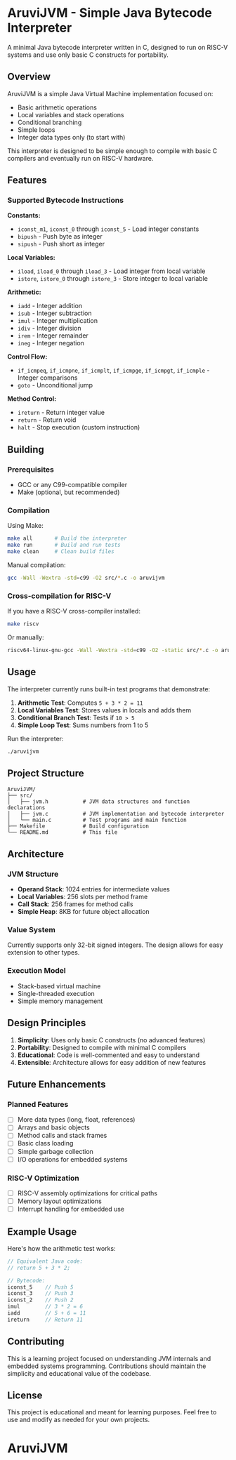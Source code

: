 # AruviJVM - Simple Java Bytecode Interpreter

A minimal Java bytecode interpreter written in C, designed to run on RISC-V systems and use only basic C constructs for portability.

## Overview

AruviJVM is a simple Java Virtual Machine implementation focused on:
- Basic arithmetic operations
- Local variables and stack operations
- Conditional branching
- Simple loops
- Integer data types only (to start with)

This interpreter is designed to be simple enough to compile with basic C compilers and eventually run on RISC-V hardware.

## Features

### Supported Bytecode Instructions

**Constants:**
- `iconst_m1`, `iconst_0` through `iconst_5` - Load integer constants
- `bipush` - Push byte as integer
- `sipush` - Push short as integer

**Local Variables:**
- `iload`, `iload_0` through `iload_3` - Load integer from local variable
- `istore`, `istore_0` through `istore_3` - Store integer to local variable

**Arithmetic:**
- `iadd` - Integer addition
- `isub` - Integer subtraction
- `imul` - Integer multiplication
- `idiv` - Integer division
- `irem` - Integer remainder
- `ineg` - Integer negation

**Control Flow:**
- `if_icmpeq`, `if_icmpne`, `if_icmplt`, `if_icmpge`, `if_icmpgt`, `if_icmple` - Integer comparisons
- `goto` - Unconditional jump

**Method Control:**
- `ireturn` - Return integer value
- `return` - Return void
- `halt` - Stop execution (custom instruction)

## Building

### Prerequisites
- GCC or any C99-compatible compiler
- Make (optional, but recommended)

### Compilation

Using Make:
```bash
make all       # Build the interpreter
make run       # Build and run tests
make clean     # Clean build files
```

Manual compilation:
```bash
gcc -Wall -Wextra -std=c99 -O2 src/*.c -o aruvijvm
```

### Cross-compilation for RISC-V

If you have a RISC-V cross-compiler installed:
```bash
make riscv
```

Or manually:
```bash
riscv64-linux-gnu-gcc -Wall -Wextra -std=c99 -O2 -static src/*.c -o aruvijvm-riscv
```

## Usage

The interpreter currently runs built-in test programs that demonstrate:

1. **Arithmetic Test**: Computes `5 + 3 * 2 = 11`
2. **Local Variables Test**: Stores values in locals and adds them
3. **Conditional Branch Test**: Tests if `10 > 5`
4. **Simple Loop Test**: Sums numbers from 1 to 5

Run the interpreter:
```bash
./aruvijvm
```

## Project Structure

```
AruviJVM/
├── src/
│   ├── jvm.h           # JVM data structures and function declarations
│   ├── jvm.c           # JVM implementation and bytecode interpreter
│   └── main.c          # Test programs and main function
├── Makefile            # Build configuration
└── README.md           # This file
```

## Architecture

### JVM Structure
- **Operand Stack**: 1024 entries for intermediate values
- **Local Variables**: 256 slots per method frame
- **Call Stack**: 256 frames for method calls
- **Simple Heap**: 8KB for future object allocation

### Value System
Currently supports only 32-bit signed integers. The design allows for easy extension to other types.

### Execution Model
- Stack-based virtual machine
- Single-threaded execution
- Simple memory management

## Design Principles

1. **Simplicity**: Uses only basic C constructs (no advanced features)
2. **Portability**: Designed to compile with minimal C compilers
3. **Educational**: Code is well-commented and easy to understand
4. **Extensible**: Architecture allows for easy addition of new features

## Future Enhancements

### Planned Features
- [ ] More data types (long, float, references)
- [ ] Arrays and basic objects
- [ ] Method calls and stack frames
- [ ] Basic class loading
- [ ] Simple garbage collection
- [ ] I/O operations for embedded systems

### RISC-V Optimization
- [ ] RISC-V assembly optimizations for critical paths
- [ ] Memory layout optimizations
- [ ] Interrupt handling for embedded use

## Example Usage

Here's how the arithmetic test works:

```java
// Equivalent Java code:
// return 5 + 3 * 2;

// Bytecode:
iconst_5    // Push 5
iconst_3    // Push 3  
iconst_2    // Push 2
imul        // 3 * 2 = 6
iadd        // 5 + 6 = 11  
ireturn     // Return 11
```

## Contributing

This is a learning project focused on understanding JVM internals and embedded systems programming. Contributions should maintain the simplicity and educational value of the codebase.

## License

This project is educational and meant for learning purposes. Feel free to use and modify as needed for your own projects.
# AruviJVM
